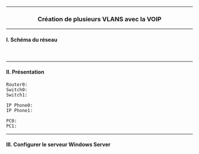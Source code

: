 ------------------------------------------------------------------------------------------------------------------------------------------------------------------------------------------------
### <p align='center'> Création de plusieurs VLANS avec la VOIP </p>



------------------------------------------------------------------------------------------------------------------------------------------------------------------------------------------------
#### I. Schéma du réseau

<br />

------------------------------------------------------------------------------------------------------------------------------------------------------------------------------------------------
#### II. Présentation
```
Router0: 
Switch0: 
Switch1: 

IP Phone0: 
IP Phone1: 

PC0: 
PC1: 
```

------------------------------------------------------------------------------------------------------------------------------------------------------------------------------------------------
#### III. Configurer le serveur Windows Server
